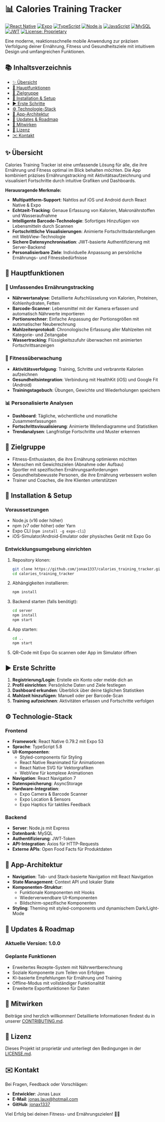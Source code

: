 # 📊 Calories Training Tracker

[![React Native](https://img.shields.io/badge/React_Native-61DAFB?style=for-the-badge\&logo=react\&logoColor=black)](https://reactnative.dev/)
[![Expo](https://img.shields.io/badge/Expo-000020?style=for-the-badge\&logo=expo\&logoColor=white)](https://expo.dev/)
[![TypeScript](https://img.shields.io/badge/TypeScript-3178C6?style=for-the-badge\&logo=typescript\&logoColor=white)](https://www.typescriptlang.org/)
[![Node.js](https://img.shields.io/badge/Node.js-339933?style=for-the-badge\&logo=node.js\&logoColor=white)](https://nodejs.org/)
[![JavaScript](https://img.shields.io/badge/JavaScript-F7DF1E?style=for-the-badge\&logo=javascript\&logoColor=black)](https://developer.mozilla.org/en-US/docs/Web/JavaScript)
[![MySQL](https://img.shields.io/badge/MySQL-4479A1?style=for-the-badge\&logo=mysql\&logoColor=white)](https://www.mysql.com/)
[![JWT](https://img.shields.io/badge/JWT-000000?style=for-the-badge\&logo=json-web-tokens\&logoColor=white)](https://jwt.io/)
[![License: Proprietary](https://img.shields.io/badge/License-Proprietary-red?style=for-the-badge)](LICENSE.md)

Eine moderne, reaktionsschnelle mobile Anwendung zur präzisen Verfolgung deiner Ernährung, Fitness und Gesundheitsziele mit intuitivem Design und umfangreichen Funktionen.



## 📚 Inhaltsverzeichnis

* [✨ Übersicht](#-übersicht)
* [🚀 Hauptfunktionen](#-hauptfunktionen)
* [🎯 Zielgruppe](#-zielgruppe)
* [💾 Installation & Setup](#-installation--setup)
* [▶️ Erste Schritte](#️-erste-schritte)
* [⚙️ Technologie-Stack](#️-technologie-stack)
* [📱 App-Architektur](#-app-architektur)
* [🔄 Updates & Roadmap](#-updates--roadmap)
* [🤝 Mitwirken](#-mitwirken)
* [📄 Lizenz](#-lizenz)
* [✉️ Kontakt](#️-kontakt)



## ✨ Übersicht

Calories Training Tracker ist eine umfassende Lösung für alle, die ihre Ernährung und Fitness optimal im Blick behalten möchten. Die App kombiniert präzises Ernährungstracking mit Aktivitätsaufzeichnung und visualisiert Fortschritte durch intuitive Grafiken und Dashboards.

**Herausragende Merkmale:**

* **Multipattform-Support**: Nahtlos auf iOS und Android durch React Native & Expo
* **Echtzeit-Tracking**: Genaue Erfassung von Kalorien, Makronährstoffen und Wasseraufnahme
* **Intelligente Barcode-Technologie**: Sofortiges Hinzufügen von Lebensmitteln durch Scannen
* **Fortschrittliche Visualisierungen**: Animierte Fortschrittsdarstellungen mit WebView-Technologie
* **Sichere Datensynchronisation**: JWT-basierte Authentifizierung mit Server-Backend
* **Personalisierbare Ziele**: Individuelle Anpassung an persönliche Ernährungs- und Fitnessbedürfnisse



## 🚀 Hauptfunktionen

### 🍎 Umfassendes Ernährungstracking

* **Nährwertanalyse**: Detaillierte Aufschlüsselung von Kalorien, Proteinen, Kohlenhydraten, Fetten
* **Barcode-Scanner**: Lebensmittel mit der Kamera erfassen und automatisch Nährwerte importieren
* **Portionsrechner**: Einfache Anpassung der Portionsgrößen mit automatischer Neuberechnung
* **Mahlzeitenprotokoll**: Chronologische Erfassung aller Mahlzeiten mit Kategorie- und Zeitangabe
* **Wassertracking**: Flüssigkeitszufuhr überwachen mit animierten Fortschrittsanzeigen

### 💪 Fitnessüberwachung

* **Aktivitätsverfolgung**: Training, Schritte und verbrannte Kalorien aufzeichnen
* **Gesundheitsintegration**: Verbindung mit HealthKit (iOS) und Google Fit (Android)
* **Trainingstagebuch**: Übungen, Gewichte und Wiederholungen speichern

### 📊 Personalisierte Analysen

* **Dashboard**: Tägliche, wöchentliche und monatliche Zusammenfassungen
* **Fortschrittsvisualisierung**: Animierte Wellendiagramme und Statistiken
* **Trendanalysen**: Langfristige Fortschritte und Muster erkennen



## 🎯 Zielgruppe

* Fitness-Enthusiasten, die ihre Ernährung optimieren möchten
* Menschen mit Gewichtszielen (Abnahme oder Aufbau)
* Sportler mit spezifischen Ernährungsanforderungen
* Gesundheitsbewusste Personen, die ihre Ernährung verbessern wollen
* Trainer und Coaches, die ihre Klienten unterstützen



## 💾 Installation & Setup

### Voraussetzungen

* Node.js (v16 oder höher)
* npm (v7 oder höher) oder Yarn
* Expo CLI (`npm install -g expo-cli`)
* iOS-Simulator/Android-Emulator oder physisches Gerät mit Expo Go

### Entwicklungsumgebung einrichten

1. Repository klonen:
   ```bash
   git clone https://github.com/jonax1337/calories_training_tracker.git
   cd calories_training_tracker
   ```

2. Abhängigkeiten installieren:
   ```bash
   npm install
   ```

3. Backend starten (falls benötigt):
   ```bash
   cd server
   npm install
   npm start
   ```

4. App starten:
   ```bash
   cd ..
   npm start
   ```

5. QR-Code mit Expo Go scannen oder App im Simulator öffnen



## ▶️ Erste Schritte

1. **Registrierung/Login**: Erstelle ein Konto oder melde dich an
2. **Profil einrichten**: Persönliche Daten und Ziele festlegen
3. **Dashboard erkunden**: Überblick über deine täglichen Statistiken
4. **Mahlzeit hinzufügen**: Manuell oder per Barcode-Scan
5. **Training aufzeichnen**: Aktivitäten erfassen und Fortschritte verfolgen



## ⚙️ Technologie-Stack

### Frontend
* **Framework**: React Native 0.79.2 mit Expo 53
* **Sprache**: TypeScript 5.8
* **UI-Komponenten**: 
  * Styled-components für Styling
  * React Native Reanimated für Animationen
  * React Native SVG für Vektorgrafiken
  * WebView für komplexe Animationen
* **Navigation**: React Navigation 7
* **Datenspeicherung**: AsyncStorage
* **Hardware-Integration**:
  * Expo Camera & Barcode Scanner
  * Expo Location & Sensors
  * Expo Haptics für taktiles Feedback

### Backend
* **Server**: Node.js mit Express
* **Datenbank**: MySQL
* **Authentifizierung**: JWT-Token
* **API-Integration**: Axios für HTTP-Requests
* **Externe APIs**: Open Food Facts für Produktdaten



## 📱 App-Architektur

* **Navigation**: Tab- und Stack-basierte Navigation mit React Navigation
* **State Management**: Context API und lokaler State
* **Komponenten-Struktur**: 
  * Funktionale Komponenten mit Hooks
  * Wiederverwendbare UI-Komponenten
  * Bildschirm-spezifische Komponenten
* **Styling**: Theming mit styled-components und dynamischem Dark/Light-Mode



## 🔄 Updates & Roadmap

### Aktuelle Version: 1.0.0

### Geplante Funktionen
* Erweitertes Rezepte-System mit Nährwertberechnung
* Soziale Komponente zum Teilen von Erfolgen
* KI-basierte Empfehlungen für Ernährung und Training
* Offline-Modus mit vollständiger Funktionalität
* Erweiterte Exportfunktionen für Daten



## 🤝 Mitwirken

Beiträge sind herzlich willkommen! Detaillierte Informationen findest du in unserer [CONTRIBUTING.md](CONTRIBUTING.md).



## 📄 Lizenz

Dieses Projekt ist proprietär und unterliegt den Bedingungen in der [LICENSE.md](LICENSE.md).



## ✉️ Kontakt

Bei Fragen, Feedback oder Vorschlägen:

* **Entwickler**: Jonas Laux
* **E-Mail**: [jonas.laux@hotmail.com](mailto:jonas.laux@hotmail.com)
* **GitHub**: [jonax1337](https://github.com/jonax1337)

Viel Erfolg bei deinen Fitness- und Ernährungszielen! 💪🥗
